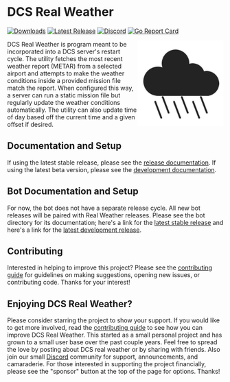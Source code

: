 # DCS Real Weather

[![Downloads](https://img.shields.io/github/downloads/evogelsa/DCS-real-weather/total?logo=GitHub)](https://github.com/evogelsa/DCS-real-weather/releases/latest)
[![Latest Release](https://img.shields.io/github/v/release/evogelsa/DCS-real-weather?logo=GitHub)](https://github.com/evogelsa/DCS-real-weather/releases/latest)
[![Discord](https://img.shields.io/discord/1148739727990722751?logo=Discord)](https://discord.com/invite/mjr2SpFuqq)
[![Go Report Card](https://goreportcard.com/badge/github.com/evogelsa/DCS-real-weather)](https://goreportcard.com/report/github.com/evogelsa/DCS-real-weather)

<img align="right" alt="Real Weather logo" src="docs/img/dcs_real_weather_icon.png" width="200">

DCS Real Weather is  program meant to be incorporated into a DCS server's
restart cycle. The utility fetches the most recent weather report (METAR) from
a selected airport and attempts to make the weather conditions inside a
provided mission file match the report. When configured this way, a server can
run a static mission file but regularly update the weather conditions
automatically. The utility can also update time of day based off the current
time and a given offset if desired.

## Documentation and Setup

If using the latest stable release, please see the [release documentation][1].
If using the latest beta version, please see the [development documentation][2].

[1]: https://github.com/evogelsa/dcs-real-weather/blob/main/cmd/realweather/README.md
[2]: https://github.com/evogelsa/dcs-real-weather/blob/dev/cmd/realweather/README.md

## Bot Documentation and Setup

For now, the bot does not have a separate release cycle. All new bot releases
will be paired with Real Weather releases. Please see the bot directory for
its documentation; here's a link for the [latest stable release][3] and
here's a link for the [latest development release][4].

[3]: https://github.com/evogelsa/dcs-real-weather/blob/main/cmd/bot/README.md
[4]: https://github.com/evogelsa/dcs-real-weather/blob/dev/cmd/bot/README.md

## Contributing

Interested in helping to improve this project? Please see the [contributing
guide](CONTRIBUTING.md) for guidelines on making suggestions, opening new
issues, or contributing code. Thanks for your interest!

## Enjoying DCS Real Weather?

Please consider starring the project to show your support. If you
would like to get more involved, read the [contributing guide](CONTRIBUTING.md)
to see how you can improve DCS Real Weather. This started as a small personal
project and has grown to a small user base over the past couple years. Feel
free to spread the love by posting about DCS real weather or by sharing with
friends. Also join our small [Discord](https://discord.com/invite/mjr2SpFuqq)
community for support, announcements, and camaraderie. For those interested in
supporting the project financially, please see the "sponsor" button at the top
of the page for options. Thanks!

